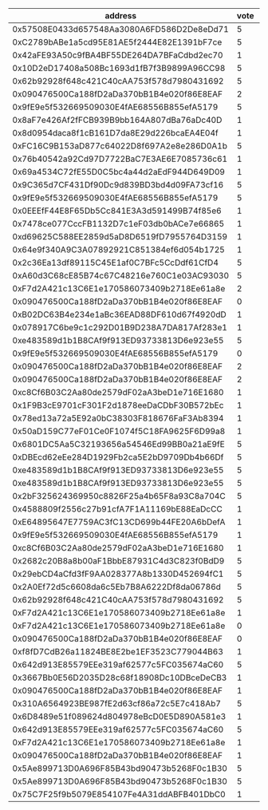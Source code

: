 address|vote|timestamp|signature
---|---|---|---
0x57508E0433d657548Aa3080A6FD586D2De8eDd71|5|1601382222|0xbdb3680b86e9f4da2bf183a843f3ea631ea56a603b58a03b8f0150a3e540aa006d316d01125f68a82b6200f6cac0df4e92ba17791b7cda87f5422d55704cca151b
0xC2789bABe1a5cd95E81AE5f2444E82E1391bF7ce|5|1601382304|0x5ff59943dfdfc26107d0a9dd6fab4b507657f2fa6d0476f44ab131206cf98f002c8b63a6a371942e44e753a26ad4b2c4bf958b956428dfd3a9931b38350bd89e1b
0x42aFE93A50c9fBA4BF55DE264DA7BFaCdbd2ec70|1|1601382348|0xc2f9cac4673a34e2480395dd330a3bc5bf93c5a8efdd441ce1a117d527eae9b853c107a8e5644d2693e13b830afce1bb55e1490a2cc0457ff7a6bbfe3c13c75c1c
0x10D2eD17408a508Bc1693d1fB7f3B9899A96CC98|5|1601382347|0x0497efab26bb02edf3a00b388918e40078b64ea9fa5b22dd46d690e4b8fe1d67495c573816966062dd49f8fc7f927289ad045367833320a40d029dd59181201e1b
0x62b92928f648c421C40cAA753f578d7980431692|5|1601382470|0x45d766ff098aa2a9adf911961a693b3f16641f420814390a759fef702737b20e6e8ba57ebf2311eb2993c2049472c774adbb2111fdbb8abb390de7b8bf48b3781b
0x090476500Ca188fD2aDa370bB1B4e020f86E8EAF|2|1601382528|0xec7c7fefc1d3f8e95f4dbbf263886d8cb20a0bc93a32bc52dff0ed64f91c21720e327c53b9bfff2bc61db743e40cc2524de7db686e7c6e1a8e69cca9f351e3eb1c
0x9fE9e5f532669509030E4fAE68556B855efA5179|5|1601382561|0x71eaf72ad090f30b354faceeee4a0260acb66a2ab36fa73ab552270745c7371618ffbcb3d61d6f55c1e7add0d1fde51b246b0847922196d9251feee4f14ed7ee1c
0x8aF7e426Af2fFCB939B9bb164A807dBa76aDc40D|1|1601382560|0xe91f5e462c9bdb1b353330800cbe65549d75a262da4f341a683e5ae2a7cf5ecb588b9791e78bd74df319c03cc5135ee42cf36a409a71f4c8dc7d648b1854775e1c
0x8d0954daca8f1cB161D7da8E29d226bcaEA4E04f|1|1601382655|0x1f62d2e471bf23685d01ee70034e2ebd2c7cf3ad3ff48d380d0a1990abfe6098735e32aace68347a7f2ad725cdf9035478c8ddcb458bb809823c5b509927280b1b
0xFC16C9B153aD877c64022D8f697A2e8e286D0A1b|5|1601382684|0xd022ea80c6b1c3da2008c17b9c04402d139e7474f0c133086a490fcccde4500a173216014a9098821b47c33d03a5cba994a4dae04037af52f313c7df107ace641b
0x76b40542a92Cd97D7722BaC7E3AE6E7085736c61|1|1601382738|0xc9c9c537bf19c843017b0696b20ab104c41ba7596ec05214e893b555e489fe043ab1bdad091f6f1e755c4bf9c1be0a914aba397b91ba13c334a7123dba6872c21c
0x69a4534C72fE55D0C5bc4a44d2aEdF944D649D09|1|1601382782|0x1cd4b691f9188379bb201faeb8e66677ae58d5649540750471bd50f71c80dfd619745c98f41ee296d4f3ddf976539e2ca706629bc2e80f54a1a71f052708132c1c
0x9C365d7CF431Df90Dc9d839BD3bd4d09FA73cf16|5|1601382775|0x211b02fef603d39f8fde33e7b09df7c9b1405f20e5798c4452330b197006ddc96b86e2ff443f6ed7bd9511e62c9da0586e77c2b2b7770f1b98b6f4f3558bd3551b
0x9fE9e5f532669509030E4fAE68556B855efA5179|5|1601382808|0x83680c8ee5acc08d96cc921ca86370a4110fb6d9f49e608d883f2d99800ccb443e62d12bfa8aece8e19d1d3ba77882e7f6f3230c7579786b5d335ff401a1348d1b
0x0EEEfF44E8F65Db5Cc841E3A3d591499B74f85e6|1|1601382842|0x0d0d249e1cf63734eb19c9e7e2201bfc793d8bf5a710af7e72a3daf40b429a307c9174f65f04ade9a97e5d5a209d15264a338a0c6569b144373a074e3817aea21b
0x7478ce077CccFB1132D7c1eF03db0bACe7e66865|1|1601382990|0x3e4a977a0ad7084011027fe1fa2d5d0af2d5151d44ab949291ceb98044e759145ee333bb0bfcd798d76aaec032b8df53c1fbc6d21c0742929849b2ad5b82f0ff1b
0xd69625C588EE2859d5aD8D6519fD7955764D3159|1|1601383123|0x3fa8f91c2973c9545b85d49a24fc2ee5a2a011a318b3359d55e38a23e3a9431916cbe5f8f40ce5007b4968802a0fd1927cddec68e31f8e55c769d2230934e8ca1c
0x64e9f340A9C3A07892921C851384ef6d054b1725|1|1601383135|0x0e7e90f43ca492b173c028239a4bebcb7409a65376fb51623ccf52ea23754e7e7abf65811951360ab773f64a3c563c961dd9730081502c8eb33a8349bb74bb9a1c
0x2c36Ea13df89115C45E1af0C7BFc5CcDdf61CfD4|5|1601383170|0x7ab242fdde5b379d2d14516a42d07d35885480335e6dd9c598cd142abaf4275b07e25860d450e79dcb05fd9b638d03d8dd5ad217a03f4429fe84a31b4f6ced471b
0xA60d3C68cE85B74c67C48216e760C1e03AC93030|5|1601383176|0x43cb6c7dd170467fb4d3ee2e1836282a88c5ecd8d51d5a25be8243f155981a254be86290cca68f8b0852c3874776d8db83e5ebf373f4d990238513afe0f35a7d1c
0xF7d2A421c13C6E1e170586073409b2718Ee61a8e|2|1601383199|0x5ab8bb4a418d03b5224689262ce0ec8ee28ddcaf2b7cebb4ba1422bf356c1d0b4ae4840a14c330200aa04bbcb47d6d146a555e4398140cfd82457a59827779381c
0x090476500Ca188fD2aDa370bB1B4e020f86E8EAF|0|1601383233|0x94281c01b884925fc3fae17eb0d585e008f89f40f0fb818468024a5165b002cd25f2e2a734dc0e33a2ad3e690ee134ccc347d0b912b2a086c94825ea4f6e6b2c1c
0xB02DC63B4e234e1aBc36EAD88DF610d67f4920dD|1|1601383284|0x0ca462e2e262eb73e3f5ce515bcfcdac5430fcab124f23d295e90e97d0c564c32b9b4bf48991d78f2ccc594770a7d9c91fea32d80a609859046a43d7ab7a3f9a1b
0x078917C6be9c1c292D01B9D238A7DA817Af283e1|1|1601383333|0xaf6ed0006ff372e3b543acdbbeafeb110193065cb4f84d2fda62237253649d74031b8c8c37c26f619f607843b89a9027472f081ae47f0f68296fc6f0c7b2502f1b
0xe483589d1b1B8CAf9f913ED93733813D6e923e55|5|1601383381|0x8356701f048cad336f394745a851e81aa61683693d52d21ce5fec146dbee1217202b28ac1fac100c605ebec04062cc8f41edda648ec6b2871855905b5d15fb8d1b
0x9fE9e5f532669509030E4fAE68556B855efA5179|0|1601383406|0x67facc9b9f22abcbe1bf880e54fb08559a1fd2732568c7b31d5f7b9f6ad3e4f52985ff977f2bb07d9250d2e2fc18751fecdf6bae53472430bd3c44ff87485ef21c
0x090476500Ca188fD2aDa370bB1B4e020f86E8EAF|2|1601383498|0x75d2d1a19b4473e8cc3380847bc40bf8cb55c792705e8d1efe2a0b0a67b11ca87a9e45eeb74456a3d57aaf9cd8e17c01e5b5bdd26b3368c92dc19c986b53f46b1b
0x090476500Ca188fD2aDa370bB1B4e020f86E8EAF|2|1601383590|0xa36400da6cdf3dfc186e5cab973c0b12de58caa9fb235c2073de0ada8b3ffec3371dad78724dacd1d20446e095b2cf36a65cff4d6ff34c2084769456770f93cf1b
0xc8Cf6B03C2Aa80de2579dF02aA3beD1e716E1680|1|1601383611|0x32fdeb292ac7642da9cb7d4e61fdfa8630866cb8a3a9fdbbe331c7db1fd293755b81a77821b96381ca25b617aba4a33b0b5fb1c2ae78097a4727f20a8794a9531b
0x1F9B3cE9701cF301F2d1878eeDaCDbF30B572bEc|1|1601383618|0xff90dec1d83aba897bea5c53ce8d55b6cb94b80eaf741f41ed51f957a01e491d6e031be307b8fb7672b8620b02ab0f935e24f7e03f48bc636f4b9b59fe394dda1c
0x78ed13a72a5E92a0bC38303F818676FaF3Ab8394|1|1601383765|0xc85ad27c9e2315f81b76c6b7f5c72fc4aaddc88dabbae14fcf6249d4b0758b3a5f3c9b2751759a7795425655727cd5ae5aa274d295a2ca18ac8acc13f57c70071b
0x50aD159C77eF01Ce0F1074f5C18FA9625F6D99a8|1|1601383993|0x1a6fbd3bc92772327b3873544711658c25b0eb13ab7cfc658ba4100c35149517314444f2c74147a2d3b537616277fa90de8fd25ee2d6034b148ced1e2c4be34d1b
0x6801DC5Aa5C32193656a54546Ed99BB0a21aE9fE|5|1601384023|0xc0e66c1ebdfdcb7015084065f2dc2aee98eb0a56017ff9f5ea0145bf4071bab364fdf19ee2e03c83f28f28dc8d95613175f623893997655574a2845a2075f9301c
0xDBEcd62eEe284D1929Fb2ca5E2bD9709Db4b66Df|5|1601384241|0x660ecd8b9e36ab49c06b56b4128156f030bf86f7c407cc92ca460879d62ccd153584ae8c5fe1fd038e36bee29d2d52ccbfed177401d32089c56628cb0b1c1a1f1b
0xe483589d1b1B8CAf9f913ED93733813D6e923e55|5|1601384284|0xe342e4d23e914ef053b4a7ef1a195c8bb6ce3c15417556c8e14eac4edf7bf97f0c4090e08239256df1a056a298e117204a36c05fc2e1395b8161e1ebf415df6c1b
0xe483589d1b1B8CAf9f913ED93733813D6e923e55|5|1601384380|0x15016101c5a43ae8b8f8f8c1ea98ff53475bd51a5c7e3a3c48d9a6fd783e9c2721cbfe308442b1e473e07c3a7e712cac6faad1b3f59ed3922c953a1d6b130f061b
0x2bF325624369950c8826F25a4b65F8a93C8a704C|5|1601384435|0xea26521b25d6062cdcbc73268a25da852781c417add2793de9be65f70efeb0d943709ea0bf4486197feba9fd96d70023364cf616fede773e858e28a19c86e2ec1b
0x4588809f2556c27b91cfA7F1A11169bE88EaDcCC|1|1601384550|0x8cbfdd9d07755afb8126cbd257f184b10b681746e1bb6091edd2dd44745f304c4e0d19011744334a3ee19964ce12ee0557a3fdc15c6fc49d0519eeb0021d85f71b
0xE64895647E7759AC3fC13CD699b44FE20A6bDefA|1|1601384744|0x9027a5de314d2fe689bdc1eda15cbdbd84e1e4fc2bd171c7ae7d8c788697f8f155dcd0c9a881653c580997c9ff21fd2388bbef34616d500b9881ed2fc2731ec71c
0x9fE9e5f532669509030E4fAE68556B855efA5179|1|1601384777|0xaee2b0c9938f48363718a02fcc901030eb750f3890590f726897b207dd59dc860ca2f2703cab223b4ffee9258b597a97113948adadacad6162f8995109e296a31c
0xc8Cf6B03C2Aa80de2579dF02aA3beD1e716E1680|1|1601384907|0xd5de94da2218bef35d193740d687b17a1c488a200b9053db48fc5e7c7d76f5361fd13df5809c587464c5b8208d5a01003b159132091ab515cb4cbaaed384de051b
0x2682c20B8a8b00aF1BbbE87931C4d3C823f0BdD9|5|1601385211|0xdc042ee8a0da0bbf1ce877aee0dec80362284fea9926c4cd3cb54f7b7ebcb1d5780cea71525b51b5fd7a012cf831b653cd6d1e278c4456209f9d720aefdc889d1b
0x29ebCD4aCfd3fF9AA028377A8b1330D452694fC1|5|1601385520|0xcc0c1ac3a25b456bd5550235fdf66a3a72be12030e95a5d93a384d37885f5469269f92b376ef54a48ccb881b969a384aeaffd0e4cc2bd3872453fe32624e8a331b
0x2A0Ef72d5c6608da6c5Eb7B8A6222Df8da06786d|5|1601385688|0x11077cda23061b4c58f1f4c1e132eada93d9b778d65432781171d0699616187d6e55dbe3786935eb61798db9c8c1d9f52e7b263cfcc4da9084b7b145d858b6f51b
0x62b92928f648c421C40cAA753f578d7980431692|5|1601385917|0x8de7ff6a9e83b1d3fecac4b915088cef4c2163c3da6145c7fb351155da591f80381fb5d195afe50dd491fbddb4518607bcea13bdfdb840aad5ee53ef27d4d04f1b
0xF7d2A421c13C6E1e170586073409b2718Ee61a8e|1|1601385927|0xdbc910eb9e4d1aa325ac38c5f451c8a911c33f41f133ef713389def7d7dd8d375749a116a26f3a7a1b0611d21484f58a4f569aeccddbdb5c2bf84d56fe9029fd1c
0xF7d2A421c13C6E1e170586073409b2718Ee61a8e|0|1601386040|0xb6e9595738a87edbc48073e08a8a61103889ebfbf5f4ca20225d031c12e9ec2761fb4b704177dc8422154982f9d5146c8d02da7318150314b8e6ef736147e55a1c
0x090476500Ca188fD2aDa370bB1B4e020f86E8EAF|0|1601386041|0x57683ca75205a8ab08fec8bec933a3e15b8d802d9035c090902d1195d4f6bdfa30fc39c4e5f9d993bd2fb260c24c446e87936936699f2007051f64d4e7279b771b
0xf8fD7CdB26a11824BE8E2be1EF3523C779044B63|1|1601386075|0xc7c6f18fe0df0ec1a748444da5bed0a89cae492622912ba42ca7d0e2155f5f2616770535d09f5f6a9be8e1c5d3be499f94319f8a7464a8d717cbcd7b8e86b6811b
0x642d913E85579EEe319af62577c5FC035674aC60|5|1601386218|0x7f3b908561ac095287004f76ea5d9659c61f3f269b5ed6d92a5df2d78fd36d2d54696d08c2e5e626c6617c1bdeabefde37e8c6be76691887dbc287db8bf7aef11c
0x3667Bb0E56D2035D28c68f18908Dc10DBceDeCB3|1|1601386278|0x678d67304c56acd81a380a6af6b64ad804b097cc82119143e0299f6885c918bf4d8893412a83e3931a4d62e5e6c2dd7c09451ffdb40b167ad7c06796ec865c6b1b
0x090476500Ca188fD2aDa370bB1B4e020f86E8EAF|1|1601386291|0x37d84ebc346439b3f5e1fd352d23cd5e84ffe04debdef561feb23e21a27724d4161f768f7adbfb9597717a408145bed5a38d4153d2996ae94440589b13f1cb681c
0x310A6564923BE987fE2d63cf86a72c5E7c418Ab7|5|1601386333|0x93b1045d5283e71ae9be4ce4bcdb910b2852de0b212101eb04b4ed3b03980c770e8f9c0c440ffb9948c9057e57809e32dab31d404c557ed133c35600bdbff5de1c
0x6D8489e51f089624d804978eBcD0E5D890A581e3|1|1601386429|0xfed124a8c8962808680cf81d3e7ad9f6aa2887e3af2bb8549cb7b4d5138e2e0700f617c30b3293dabf81e831fa3abc2672c16876df4fca5e50b42745809043051c
0x642d913E85579EEe319af62577c5FC035674aC60|5|1601386445|0xa15aab044eb075927c1026b57fc852cc0acbe49764672adb43857c2ecb756e41672e603ac42483d48ead1e00737da55cf5bdfd970a3ca627902a7c242dc927601c
0xF7d2A421c13C6E1e170586073409b2718Ee61a8e|1|1601386446|0xcbe9ea8a1194723b4d8843d6d3a531d9d345355d844238481d2ca407e8616c415abfbb829ebfb0528c5ff3602c868e9de5a2a95fff203076a2641df83b686ff81b
0x090476500Ca188fD2aDa370bB1B4e020f86E8EAF|1|1601386458|0x0e826720ba47c1cb49b2b5cfe65f275ed0ffe1b0557006e3cf71b1970e832e5f1bd74467770b52440a107e05862438d3b34708e90f5d885e2011edb7837cd8521c
0x5Ae899713D0A696F85B43bd90473b5268F0c1B30|5|1601386813|0x4b923e8e6492fddfece0e7d9127247fdde11a8cbaf916679828c5afbf242e5b43cb21cb6d29be20b76baf834caef656bf70eaa79ef5177a6366e1e062b4484681c
0x5Ae899713D0A696F85B43bd90473b5268F0c1B30|5|1601386902|0xa83129cbef0e2ea6d6e219a2269e22443cd970946ed3820e7a1f4d67272cfa1d4465403cefb684d4a9cbe18fa5c4d5913600c00f020d030312dfe2bdbd38ad791b
0x75C7F25f9b5079E854107Fe4A31ddABFB401DbC0|1|1601387151|0x466f5aa95833440edf45fda931d73698fff656d80a56795464fe68f7b27fb9163f612c637bc700038cdb1f0f8813b87a374cb5b4230e4f8f9e51b724cbeb4db81b